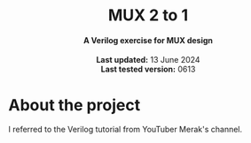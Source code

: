 <center>
    <h1 align="center">MUX 2 to 1</h1>
    <h4 align="center">A Verilog exercise for MUX design</strong> </h4>
    <p align="center">
        <strong>Last updated:</strong> 13 June 2024<br>
        <strong>Last tested version:</strong> 0613
    </p> 
</center>

# About the project
I referred to the Verilog tutorial from YouTuber Merak's channel.
